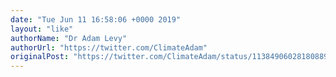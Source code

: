 ```yaml
---
date: "Tue Jun 11 16:58:06 +0000 2019"
layout: "like"
authorName: "Dr Adam Levy"
authorUrl: "https://twitter.com/ClimateAdam"
originalPost: "https://twitter.com/ClimateAdam/status/1138490602818088960"
---
```

